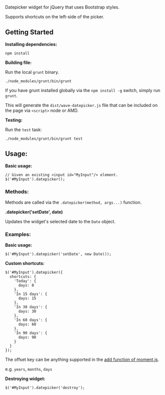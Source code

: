Datepicker widget for jQuery that uses Bootstrap styles.

Supports shortcuts on the left-side of the picker.


## Getting Started

**Installing dependencies:**

    npm install


**Building file:**

Run the local `grunt` binary.

    ./node_modules/grunt/bin/grunt

If you have grunt installed globally via the `npm install -g` switch, simply run `grunt`.

This will generate the `dist/wave-datepicker.js` file that can be included on the page via `<script>` node or AMD.


**Testing:**

Run the `test` task:

    ./node_modules/grunt/bin/grunt test


## Usage:

**Basic usage:**

    // Given an existing <input id="MyInput"/> element.
    $('#MyInput').datepicker();



### Methods:

Methods are called via the `.datepicker(method, args...)` function.

**.datepicker('setDate', date)**

Updates the widget's selected date to the `Date` object.

### Examples:

**Basic usage:**

    $('#MyInput').datepicker('setDate', new Date());


**Custom shortcuts:**

    $('#MyInput').datepicker({
      shortcuts: {
        'Today': {
          days: 0
        },
        'In 15 days': {
          days: 15
        },
        'In 30 days': {
          days: 30
        },
        'In 60 days': {
          days: 60
        },
        'In 90 days': {
          days: 90
        }
      }
    });

The offset key can be anything supported in the [add function of moment.js](http://momentjs.com/docs/#/manipulating/add/).

e.g. `years`, `months`, `days`


**Destroying widget:**

    $('#MyInput').datepicker('destroy');
